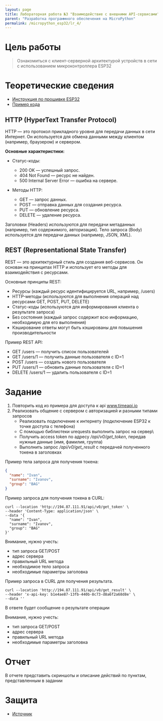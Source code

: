 ```yaml
---
layout: page
title: Лабораторная работа №3 "Взаимодействие с внешними API-сервисами"
parent: "Разработка программного обеспечения на MicroPython"
permalink: /micropython_esp32/lr_4/
---
```


# Цель работы
> Ознакомиться с клиент-серверной архитектурой устройств в сети с использованием микроконтроллера ESP32

# Теоретические сведения
* [Инструкция по прошивке ESP32](../../docs/firmware.md)
* [Пример кода](../../examples/example_4.md)

## HTTP (HyperText Transfer Protocol)
HTTP — это протокол прикладного уровня для передачи данных в сети Интернет. 
Он используется для обмена данными между клиентом (например, браузером) и сервером.

**Основные характеристики:**

* Статус-коды:
  * 200 OK — успешный запрос.
  * 404 Not Found — ресурс не найден.
  * 500 Internal Server Error — ошибка на сервере.

* Методы HTTP:
  * GET — запрос данных.
  * POST — отправка данных для создания ресурса.
  * PUT — обновление ресурса.
  * DELETE — удаление ресурса.

Заголовки (Headers) используются для передачи метаданных (например, тип содержимого, авторизация).
Тело запроса (Body) используется для передачи данных (например, JSON, XML).

## REST (Representational State Transfer)

REST — это архитектурный стиль для создания веб-сервисов. Он основан на принципах HTTP и использует его методы для взаимодействия с ресурсами.

Основные принципы REST:
* Ресурсы (каждый ресурс идентифицируется URL, например, /users)
* HTTP-методы (используются для выполнения операций над ресурсами GET, POST, PUT, DELETE)
* Статус-коды (используются для информирования клиента о результате запроса)
* Без состояния (каждый запрос содержит всю информацию, необходимую для его выполнения)
* Кэширование ответы могут быть кэшированы для повышения производительности

Пример REST API:
* GET /users — получить список пользователей
* GET /users/1 — получить данные пользователя с ID=1
* POST /users — создать нового пользователя
* PUT /users/1 — обновить данные пользователя с ID=1
* DELETE /users/1 — удалить пользователя с ID=1

# Задание
1. Повторить код из примера для доступа к api www.timeapi.io
2. Реализовать общение с сервером с авторизацией и разными типами запросов
    * Реализовать подключение к интернету (подключение ESP32 к точке доступа с телефона)
    * С помощью библиотеки urequests выполнить запрос на сервер\
    * Получить access token по адресу */api/v0/get_token*, передав нужные данные (имя, фамилия, группа)
    * Выполнить запрос */api/v0/get_result* с передачей полученного токена в заголовках

Пример тела запроса для получения токена:
```json
{
  "name": "Ivan",
  "surname": "Ivanov",
  "group": "BAG"
}
```
Пример запроса для получения токена в CURL:
```commandline
curl --location 'http://194.87.111.91/api/v0/get_token' \
--header 'Content-Type: application/json' \
--data '{
  "name": "Ivan",
  "surname": "Ivanov",
  "group": "BAG"
}'
```
Внимание, нужно учесть:
* тип запроса GET/POST
* адрес сервера
* правильный URL метода
* необходимое тело запроса
* необходимые параметры заголовка


Пример запроса в CURL для получения результата.
```commandline
curl --location 'http://194.87.111.91/api/v0/get_result' \
--header 'x-api-key: b1e4ae87-13fb-440b-8c73-d8a6f2a68d8e' \
--data ''
```
В ответе будет сообщение о результате операции

Внимание, нужно учесть:
* тип запроса GET/POST
* адрес сервера
* правильный URL метода
* необходимые параметры заголовка

# Отчет
В отчете представить скриншоты и описание действий по пунктам, представленным в задании

# Защита
* [Источник](https://yandex.cloud/ru/docs/glossary/rest-api?utm_referrer=https%3A%2F%2Fyandex.ru%2F)